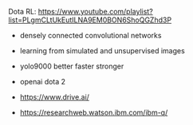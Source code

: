 
Dota RL: https://www.youtube.com/playlist?list=PLgmCLtUkEutILNA9EM0BON6ShoQGZhd3P

- densely connected convolutional networks
- learning from simulated and unsupervised images
- yolo9000 better faster stronger

- openai dota 2
- https://www.drive.ai/
- https://researchweb.watson.ibm.com/ibm-q/